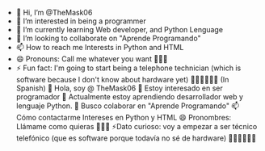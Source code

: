 - 👋 Hi, I’m @TheMask06
- 👀 I’m interested in being a programmer
- 🌱 I’m currently learning Web developer, and Python Lenguage
- 💞️ I’m looking to collaborate on "Aprende Programando"
- 📫 How to reach me Interests in Python and HTML 
- 😄 Pronouns: Call me whatever you want 🤣🤣🤣
- ⚡ Fun fact: I'm going to start being a telephone technician (which is software because I don't know about hardware yet) 🤣🤣🤣🤣🤣🤣
(In Spanish)
👋 Hola, soy @ TheMask06
👀 Estoy interesado en ser programador
🌱 Actualmente estoy aprendiendo desarrollador web y lenguaje Python.
💞️ Busco colaborar en "Aprende Programando"
📫 Cómo contactarme Intereses en Python y HTML
😄 Pronombres: Llámame como quieras 🤣🤣🤣
⚡Dato curioso: voy a empezar a ser técnico telefónico (que es software porque todavía no sé de hardware) 🤣🤣🤣🤣🤣🤣
<!---
TheMask06/TheMask06 is a ✨ special ✨ repository because its `README.md` (this file) appears on your GitHub profile.
You can click the Preview link to take a look at your changes.
--->
